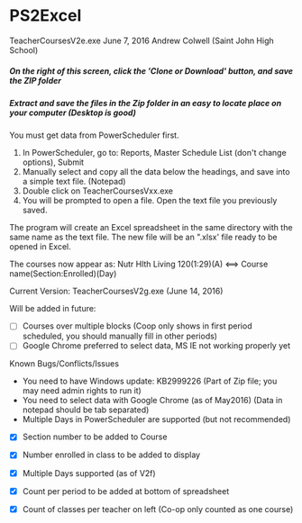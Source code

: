 # PS2Excel

TeacherCoursesV2e.exe
June 7, 2016
Andrew Colwell (Saint John High School)

##### On the right of this screen, click the 'Clone or Download' button, and save the ZIP folder
##### Extract and save the files in the Zip folder in an easy to locate place on your computer (Desktop is good)

You must get data from PowerScheduler first.
  1. In PowerScheduler, go to: Reports, Master Schedule List (don't change options), Submit
  2. Manually select and copy all the data below the headings, and save into a simple text file. (Notepad)
  3. Double click on TeacherCoursesVxx.exe
  4. You will be prompted to open a file. Open the text file you previously saved.

The program will create an Excel spreadsheet in the same directory with the same name as the text file.
The new file will be an ".xlsx' file ready to be opened in Excel.

The courses now appear as:
Nutr Hlth Living 120(1:29)(A)  <==>  Course name(Section:Enrolled)(Day)

Current Version: TeacherCoursesV2g.exe (June 14, 2016)

Will be added in future:
- [ ] Courses over multiple blocks (Coop only shows in first period scheduled, you should manually fill in other periods)
- [ ] Google Chrome preferred to select data, MS IE not working properly yet

Known Bugs/Conflicts/Issues
  * You need to have Windows update: KB2999226 (Part of Zip file; you may need admin rights to run it)
  * You need to select data with Google Chrome (as of May2016) (Data in notepad should be tab separated)
  * Multiple Days in PowerScheduler are supported (but not recommended)
- [x] Section number to be added to Course
- [x] Number enrolled in class to be added to display
- [x] Multiple Days supported (as of V2f)
- [x] Count per period to be added at bottom of spreadsheet
- [x] Count of classes per teacher on left (Co-op only counted as one course)

